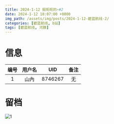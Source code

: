 ```yaml
---
title: 2024-1-12 挺呃呃的~#2
date: 2024-1-12 18:07:00 +0800
img_path: /assets/img/posts/2024-1-12-碧蓝航线-2/
categories: [碧蓝航线, b站]
tags: [碧蓝航线, 河豚]
---
```


# 信息

| 编号 | 用户名 |   UID   | 备注 |
| :--: | :----: | :-----: | :--: |
|  1   |  山內  | 8746267 |  无  |

# 留档

![1](1.jpg)